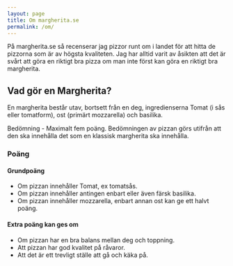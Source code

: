 ```yaml
---
layout: page
title: Om margherita.se
permalink: /om/
---
```


På margherita.se så recenserar jag pizzor runt om i landet för att hitta de pizzorna som är av högsta kvaliteten. Jag har alltid varit av åsikten att det är svårt att göra en riktigt bra pizza om man inte först kan göra en riktigt bra margherita.

## Vad gör en Margherita?

En margherita består utav, bortsett från en deg, ingredienserna Tomat (i sås eller tomatform), ost (primärt mozzarella) och basilika.

Bedömning - Maximalt fem poäng.
Bedömningen av pizzan görs utifrån att den ska innehålla det som en klassisk margherita ska innehålla.

### Poäng
#### Grundpoäng
* Om pizzan innehåller Tomat, ex tomatsås.
* Om pizzan innehåller antingen enbart eller även färsk basilika.
* Om pizzan innehåller mozzarella, enbart annan ost kan ge ett halvt poäng.

#### Extra poäng kan ges om
* Om pizzan har en bra balans mellan deg och toppning.
* Att pizzan har god kvalitet på råvaror.
* Att det är ett trevligt ställe att gå och käka på.
